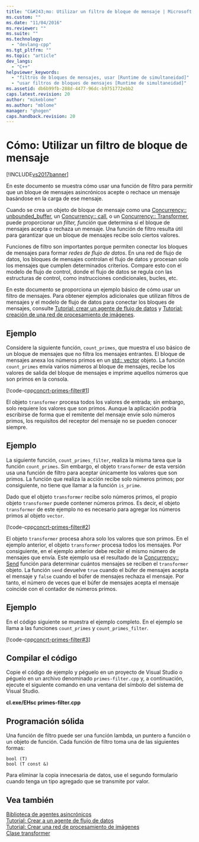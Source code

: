 ```yaml
---
title: "C&#243;mo: Utilizar un filtro de bloque de mensaje | Microsoft Docs"
ms.custom: ""
ms.date: "11/04/2016"
ms.reviewer: ""
ms.suite: ""
ms.technology: 
  - "devlang-cpp"
ms.tgt_pltfrm: ""
ms.topic: "article"
dev_langs: 
  - "C++"
helpviewer_keywords: 
  - "filtros de bloques de mensajes, usar [Runtime de simultaneidad]"
  - "usar filtros de bloques de mensajes [Runtime de simultaneidad]"
ms.assetid: db6b99fb-288d-4477-96dc-b9751772ebb2
caps.latest.revision: 20
author: "mikeblome"
ms.author: "mblome"
manager: "ghogen"
caps.handback.revision: 20
---
```

# C&#243;mo: Utilizar un filtro de bloque de mensaje
[!INCLUDE[vs2017banner](../../assembler/inline/includes/vs2017banner.md)]

En este documento se muestra cómo usar una función de filtro para permitir que un bloque de mensajes asincrónicos acepte o rechace un mensaje basándose en la carga de ese mensaje.  
  
 Cuando se crea un objeto de bloque de mensaje como una [Concurrency:: unbounded_buffer](../Topic/unbounded_buffer%20Class.md), un [Concurrency:: call](../../parallel/concrt/reference/call-class.md), o un [Concurrency:: Transformer](../../parallel/concrt/reference/transformer-class.md), puede proporcionar un *filter, función* que determina si el bloque de mensajes acepta o rechaza un mensaje. Una función de filtro resulta útil para garantizar que un bloque de mensajes recibe solo ciertos valores.  
  
 Funciones de filtro son importantes porque permiten conectar los bloques de mensajes para formar *redes de flujo de datos*. En una red de flujo de datos, los bloques de mensajes controlan el flujo de datos y procesan solo los mensajes que cumplen determinados criterios. Compare esto con el modelo de flujo de control, donde el flujo de datos se regula con las estructuras de control, como instrucciones condicionales, bucles, etc.  
  
 En este documento se proporciona un ejemplo básico de cómo usar un filtro de mensajes. Para obtener ejemplos adicionales que utilizan filtros de mensajes y el modelo de flujo de datos para conectar los bloques de mensajes, consulte [Tutorial: crear un agente de flujo de datos](../../parallel/concrt/walkthrough-creating-a-dataflow-agent.md) y [Tutorial: creación de una red de procesamiento de imágenes](../../parallel/concrt/walkthrough-creating-an-image-processing-network.md).  
  
## <a name="example"></a>Ejemplo  
 Considere la siguiente función, `count_primes`, que muestra el uso básico de un bloque de mensajes que no filtra los mensajes entrantes. El bloque de mensajes anexa los números primos en un [std:: vector](vector%20Class.md) objeto. La función `count_primes` envía varios números al bloque de mensajes, recibe los valores de salida del bloque de mensajes e imprime aquellos números que son primos en la consola.  
  
 [!code-cpp[concrt-primes-filter#1](../../parallel/concrt/codesnippet/CPP/how-to-use-a-message-block-filter_1.cpp)]  
  
 El objeto `transformer` procesa todos los valores de entrada; sin embargo, solo requiere los valores que son primos. Aunque la aplicación podría escribirse de forma que el remitente del mensaje envíe solo números primos, los requisitos del receptor del mensaje no se pueden conocer siempre.  
  
## <a name="example"></a>Ejemplo  
 La siguiente función, `count_primes_filter`, realiza la misma tarea que la función `count_primes`. Sin embargo, el objeto `transformer` de esta versión usa una función de filtro para aceptar únicamente los valores que son primos. La función que realiza la acción recibe solo números primos; por consiguiente, no tiene que llamar a la función `is_prime`.  
  
 Dado que el objeto `transformer` recibe solo números primos, el propio objeto `transformer` puede contener números primos. Es decir, el objeto `transformer` de este ejemplo no es necesario para agregar los números primos al objeto `vector`.  
  
 [!code-cpp[concrt-primes-filter#2](../../parallel/concrt/codesnippet/CPP/how-to-use-a-message-block-filter_2.cpp)]  
  
 El objeto `transformer` procesa ahora solo los valores que son primos. En el ejemplo anterior, el objeto `transformer` procesa todos los mensajes. Por consiguiente, en el ejemplo anterior debe recibir el mismo número de mensajes que envía. Este ejemplo usa el resultado de la [Concurrency:: Send](../Topic/send%20Function.md) función para determinar cuántos mensajes se reciben el `transformer` objeto. La función `send` devuelve `true` cuando el búfer de mensajes acepta el mensaje y `false` cuando el búfer de mensajes rechaza el mensaje. Por tanto, el número de veces que el búfer de mensajes acepta el mensaje coincide con el contador de números primos.  
  
## <a name="example"></a>Ejemplo  
 En el código siguiente se muestra el ejemplo completo. En el ejemplo se llama a las funciones `count_primes` y `count_primes_filter`.  
  
 [!code-cpp[concrt-primes-filter#3](../../parallel/concrt/codesnippet/CPP/how-to-use-a-message-block-filter_3.cpp)]  
  
## <a name="compiling-the-code"></a>Compilar el código  
 Copie el código de ejemplo y péguelo en un proyecto de Visual Studio o péguelo en un archivo denominado `primes-filter.cpp` y, a continuación, ejecute el siguiente comando en una ventana del símbolo del sistema de Visual Studio.  
  
 **cl.exe/EHsc primes-filter.cpp**  
  
## <a name="robust-programming"></a>Programación sólida  
 Una función de filtro puede ser una función lambda, un puntero a función o un objeto de función. Cada función de filtro toma una de las siguientes formas:  
  
```Output  
bool (T)  
bool (T const &)  
```  
  
 Para eliminar la copia innecesaria de datos, use el segundo formulario cuando tenga un tipo agregado que se transmite por valor.  
  
## <a name="see-also"></a>Vea también  
 [Biblioteca de agentes asincrónicos](../../parallel/concrt/asynchronous-agents-library.md)   
 [Tutorial: Crear a un agente de flujo de datos](../../parallel/concrt/walkthrough-creating-a-dataflow-agent.md)   
 [Tutorial: Crear una red de procesamiento de imágenes](../../parallel/concrt/walkthrough-creating-an-image-processing-network.md)   
 [Clase transformer](../../parallel/concrt/reference/transformer-class.md)
